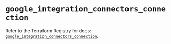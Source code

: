 # `google_integration_connectors_connection`

Refer to the Terraform Registry for docs: [`google_integration_connectors_connection`](https://registry.terraform.io/providers/hashicorp/google-beta/6.1.0/docs/resources/google_integration_connectors_connection).
